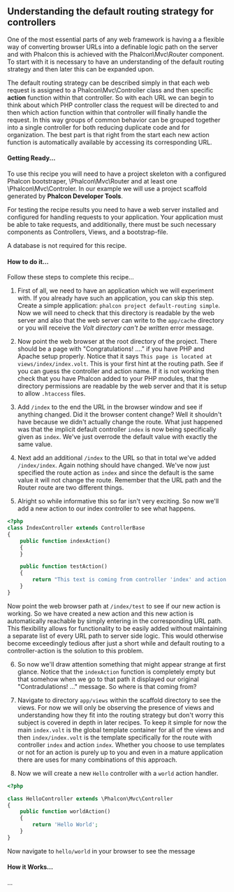 
## Understanding the default routing strategy for controllers

One of the most essential parts of any web framework is having a a flexible way of converting browser URLs into a definable logic path on the server and with Phalcon this is achieved with the Phalcon\Mvc\Router component.  To start with it is necessary to have an understanding of the default routing strategy and then later this can be expanded upon.

The default routing strategy can be described simply in that each web request is assigned to a Phalcon\Mvc\Controller class and then specific **action** function within that controller.  So with each URL we can begin to think about which PHP controller class the request will be directed to and then which action function within that controller will finally handle the request.  In this way groups of common behavior can be grouped together into a single controller for both reducing duplicate code and for organization.  The best part is that right from the start each new action function is automatically available by accessing its corresponding URL.

#### Getting Ready...

To use this recipe you will need to have a project skeleton with a configured Phalcon bootstraper, \Phalcon\Mvc\Router and at least one \Phalcon\Mvc\Controler.  In our example we will use a project scaffold generated by **Phalcon Developer Tools**.

For testing the recipe results you need to have a web server installed and configured for handling requests to your application. Your application must be able to take requests, and additionally, there must be such necessary components as Controllers, Views, and a bootstrap-file.

A database is not required for this recipe.

#### How to do it...
Follow these steps to complete this recipe…

1) First of all, we need to have an application which we will experiment with. If you already have such an application, you can skip this step. Create a simple application: `phalcon project default-routing simple`.  Now we will need to check that this directory is readable by the web server and also that the web server can write to the `app/cache` directory or you will receive the *Volt directory can't be written* error message.

2) Now point the web browser at the root directory of the project.  There should be a page with "Congratulations! ...." if you have PHP and Apache setup properly.  Notice that it says `This page is located at views/index/index.volt`.  This is your first hint at the routing path.  See if you can guess the controller and action name.
If it is not working then check that you have Phalcon added to your PHP modules, that the directory permissions are readable by the web server and that it is setup to allow `.htaccess` files.  

3) Add `/index` to the end the URL in the browser window and see if anything changed.  Did it the browser content change?  Well it shouldn't have because we didn't actually change the route.  What just happened was that the implicit default controller `index` is now being specifically given as `index`.  We've just overrode the default value with exactly the same value.

4) Next add an additional `/index` to the URL so that in total we've added `/index/index`.  Again nothing should have changed.  We've now just specified the route action as `index` and since the default is the same value it will not change the route.  Remember that the URL path and the Router route are two different things.

5) Alright so while informative this so far isn't very exciting.  So now we'll add a new action to our index controller to see what happens.
```php
<?php
class IndexController extends ControllerBase
{
    public function indexAction()
    {
    }

    public function testAction()
    {
        return "This text is coming from controller 'index' and action 'test'.";
    }
}
```
Now point the web browser path at `/index/test` to see if our new action is working.  So we have created a new action and this new action is automatically reachable by simply entering in the corresponding URL path.  This flexibility allows for functionality to be easily added without maintaining a separate list of every URL path to server side logic. This would otherwise become exceedingly tedious after just a short while and default routing to a controller-action is the solution to this problem.

6) So now we'll draw attention something that might appear strange at first glance.  Notice that the `indexAction` function is completely empty but that somehow when we go to that path it displayed our original "Contradulations! ..." message.  So where is that coming from?

7) Navigate to directory `app/views` within the scaffold directory to see the views.  For now we will only be observing the presence of views and understanding how they fit into the routing strategy but don't worry this subject is covered in depth in later recipes.  To keep it simple for now the main `index.volt` is the global template container for all of the views and then `index/index.volt` is the template specifically for the route with controller `index` and action `index`.  Whether you choose to use templates or not for an action is purely up to you and even in a mature application there are uses for many combinations of this approach.

8) Now we will create a new `Hello` controller with a `world` action handler.
```php
<?php

class HelloController extends \Phalcon\Mvc\Controller
{
    public function worldAction()
    {
        return 'Hello World';
    }
}
```
Now navigate to `hello/world` in your browser to see the message

#### How it Works...

...
